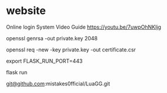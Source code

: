 # website
Online login System
Video Guide
https://youtu.be/7uwpOhNKIjg


openssl genrsa -out private.key 2048

openssl req -new -key private.key -out certificate.csr


export FLASK_RUN_PORT=443

flask run


git@github.com:mistakes0fficial/LuaGG.git
